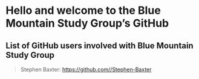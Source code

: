 # Hello and welcome to the Blue Mountain Study Group’s GitHub
## List of GitHub users involved with Blue Mountain Study Group
> Stephen Baxter: https://github.com//Stephen-Baxter

